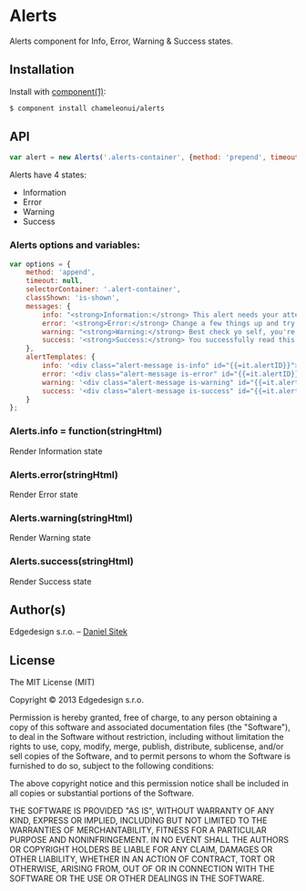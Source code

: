 
# Alerts

  Alerts component for Info, Error, Warning & Success states.

## Installation

  Install with [component(1)](http://component.io):

```sh
$ component install chameleonui/alerts
```

## API

```js
var alert = new Alerts('.alerts-container', {method: 'prepend', timeout: 5000});
```

Alerts have 4 states:

- Information
- Error
- Warning
- Success

### Alerts options and variables:

```js
var options = {
	method: 'append',
	timeout: null,
	selectorContainer: '.alert-container',
	classShown: 'is-shown',
	messages: {
		info: "<strong>Information:</strong> This alert needs your attention, but it's not super important.",
		error: '<strong>Error:</strong> Change a few things up and try submitting again.',
		warning: "<strong>Warning:</strong> Best check yo self, you're not looking too good.",
		success: '<strong>Success:</strong> You successfully read this important alert message.'
	},
	alertTemplates: {
		info: '<div class="alert-message is-info" id="{{=it.alertID}}"><div class="alert-content">{{=it.alertMsg}} <a href="#" data-alert-dissmiss="{{=it.alertID}}">Close</a></div></div>',
		error: '<div class="alert-message is-error" id="{{=it.alertID}}"><div class="alert-content">{{=it.alertMsg}} <a href="#" data-alert-dissmiss="{{=it.alertID}}">Close</a></div></div>',
		warning: '<div class="alert-message is-warning" id="{{=it.alertID}}"><div class="alert-content">{{=it.alertMsg}} <a href="#" data-alert-dissmiss="{{=it.alertID}}">Close</a></div></div>',
		success: '<div class="alert-message is-success" id="{{=it.alertID}}"><div class="alert-content">{{=it.alertMsg}} <a href="#" data-alert-dissmiss="{{=it.alertID}}">Close</a></div></div>'
	}
};
```

### Alerts.info = function(stringHtml)

Render Information state

### Alerts.error(stringHtml)

Render Error state

### Alerts.warning(stringHtml)

Render Warning state

### Alerts.success(stringHtml)

Render Success state


## Author(s)

Edgedesign s.r.o. – [Daniel Sitek](https://github.com/danielsitek)

## License

The MIT License (MIT)

Copyright © 2013 Edgedesign s.r.o.

Permission is hereby granted, free of charge, to any person obtaining a copy
of this software and associated documentation files (the "Software"), to deal
in the Software without restriction, including without limitation the rights
to use, copy, modify, merge, publish, distribute, sublicense, and/or sell
copies of the Software, and to permit persons to whom the Software is
furnished to do so, subject to the following conditions:

The above copyright notice and this permission notice shall be included in
all copies or substantial portions of the Software.

THE SOFTWARE IS PROVIDED "AS IS", WITHOUT WARRANTY OF ANY KIND, EXPRESS OR
IMPLIED, INCLUDING BUT NOT LIMITED TO THE WARRANTIES OF MERCHANTABILITY,
FITNESS FOR A PARTICULAR PURPOSE AND NONINFRINGEMENT. IN NO EVENT SHALL THE
AUTHORS OR COPYRIGHT HOLDERS BE LIABLE FOR ANY CLAIM, DAMAGES OR OTHER
LIABILITY, WHETHER IN AN ACTION OF CONTRACT, TORT OR OTHERWISE, ARISING FROM,
OUT OF OR IN CONNECTION WITH THE SOFTWARE OR THE USE OR OTHER DEALINGS IN
THE SOFTWARE.